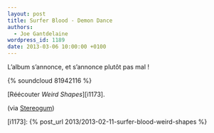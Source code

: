 ```yaml
---
layout: post
title: Surfer Blood - Demon Dance
authors:
  - Joe Gantdelaine
wordpress_id: 1189
date: 2013-03-06 10:00:00 +0100
---
```


L’album s’annonce, et s’annonce plutôt pas mal !

{% soundcloud 81942116 %}

[Réécouter _Weird Shapes_][i1173].

(via [Stereogum](https://stereogum.com/1280211/surfer-blood-demon-dance/mp3s/))

[i1173]: {% post_url 2013/2013-02-11-surfer-blood-weird-shapes %}
